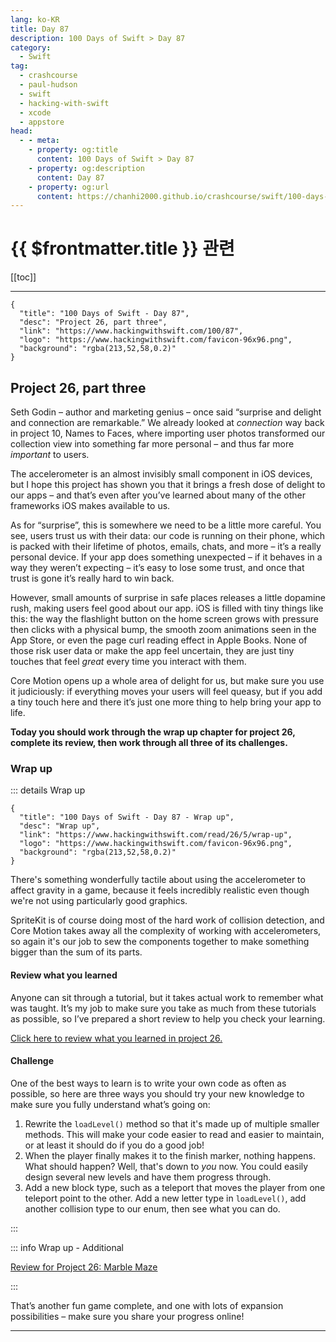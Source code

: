 ```yaml
---
lang: ko-KR
title: Day 87
description: 100 Days of Swift > Day 87
category:
  - Swift
tag: 
  - crashcourse
  - paul-hudson
  - swift
  - hacking-with-swift
  - xcode
  - appstore
head:
  - - meta:
    - property: og:title
      content: 100 Days of Swift > Day 87
    - property: og:description
      content: Day 87
    - property: og:url
      content: https://chanhi2000.github.io/crashcourse/swift/100-days-of-swift/87.html
---
```


# {{ $frontmatter.title }} 관련

[[toc]]

---

```component VPCard
{
  "title": "100 Days of Swift - Day 87",
  "desc": "Project 26, part three",
  "link": "https://www.hackingwithswift.com/100/87",
  "logo": "https://www.hackingwithswift.com/favicon-96x96.png",
  "background": "rgba(213,52,58,0.2)"
}
```

## Project 26, part three

Seth Godin – author and marketing genius – once said “surprise and delight and connection are remarkable.” We already looked at _connection_ way back in project 10, Names to Faces, where importing user photos transformed our collection view into something far more personal – and thus far more _important_ to users.

The accelerometer is an almost invisibly small component in iOS devices, but I hope this project has shown you that it brings a fresh dose of delight to our apps – and that’s even after you’ve learned about many of the other frameworks iOS makes available to us.

As for “surprise”, this is somewhere we need to be a little more careful. You see, users trust us with their data: our code is running on their phone, which is packed with their lifetime of photos, emails, chats, and more – it’s a really personal device. If your app does something unexpected – if it behaves in a way they weren’t expecting – it’s easy to lose some trust, and once that trust is gone it’s really hard to win back.

However, small amounts of surprise in safe places releases a little dopamine rush, making users feel good about our app. iOS is filled with tiny things like this: the way the flashlight button on the home screen grows with pressure then clicks with a physical bump, the smooth zoom animations seen in the App Store, or even the page curl reading effect in Apple Books. None of those risk user data or make the app feel uncertain, they are just tiny touches that feel _great_ every time you interact with them.

Core Motion opens up a whole area of delight for us, but make sure you use it judiciously: if everything moves your users will feel queasy, but if you add a tiny touch here and there it’s just one more thing to help bring your app to life.

__Today you should work through the wrap up chapter for project 26, complete its review, then work through all three of its challenges.__

### Wrap up

::: details Wrap up

```component VPCard
{
  "title": "100 Days of Swift - Day 87 - Wrap up",
  "desc": "Wrap up",
  "link": "https://www.hackingwithswift.com/read/26/5/wrap-up",
  "logo": "https://www.hackingwithswift.com/favicon-96x96.png",
  "background": "rgba(213,52,58,0.2)"
}
```

<VidStack src="youtube/Y3RBwznf1WE" />

There's something wonderfully tactile about using the accelerometer to affect gravity in a game, because it feels incredibly realistic even though we're not using particularly good graphics.

SpriteKit is of course doing most of the hard work of collision detection, and Core Motion takes away all the complexity of working with accelerometers, so again it's our job to sew the components together to make something bigger than the sum of its parts.

#### Review what you learned

Anyone can sit through a tutorial, but it takes actual work to remember what was taught. It’s my job to make sure you take as much from these tutorials as possible, so I’ve prepared a short review to help you check your learning.

[Click here to review what you learned in project 26.][project-26-marble-maze]

#### Challenge

One of the best ways to learn is to write your own code as often as possible, so here are three ways you should try your new knowledge to make sure you fully understand what’s going on:

1. Rewrite the `loadLevel()` method so that it's made up of multiple smaller methods. This will make your code easier to read and easier to maintain, or at least it should do if you do a good job!
2. When the player finally makes it to the finish marker, nothing happens. What should happen? Well, that's down to _you_ now. You could easily design several new levels and have them progress through.
3. Add a new block type, such as a teleport that moves the player from one teleport point to the other. Add a new letter type in `loadLevel()`, add another collision type to our enum, then see what you can do.

:::

::: info Wrap up - Additional

[Review for Project 26: Marble Maze][project-26-marble-maze]

:::

That’s another fun game complete, and one with lots of expansion possibilities – make sure you share your progress online!

---

<TagLinks />

[project-26-marble-maze]: https://www.hackingwithswift.com/review/hws/project-26-marble-maze